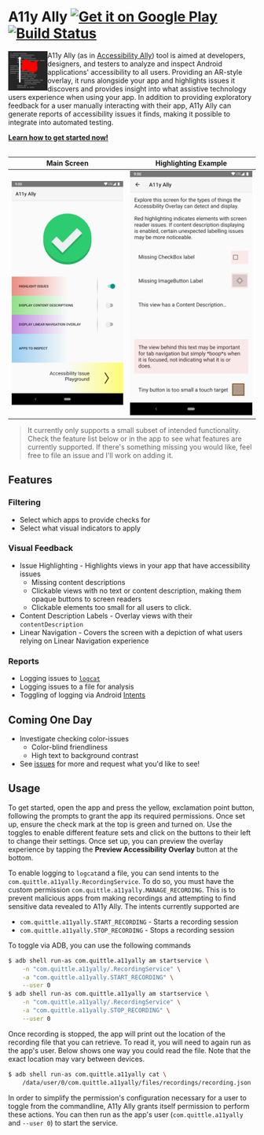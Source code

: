 # A11y Ally [<img alt="Get it on Google Play" src="https://play.google.com/intl/en_gb/badges/images/generic/en_badge_web_generic.png" height="50px" align="top" />](https://play.google.com/store/apps/details?id=com.quittle.a11yally) [![Build Status](https://travis-ci.com/quittle/a11y-ally.svg?branch=master)](https://travis-ci.com/quittle/a11y-ally)

<img align="left" src="src/main/custom-res/icon.svg" alt="A11y Ally Logo" height="80px" />
A11y Ally (as in <a href="https://a11yproject.com/about/#what-does-the-term-a11y-mean">Accessibility Ally</a>)
tool is aimed at developers, designers, and testers to analyze and inspect Android applications'
accessibility to all users. Providing an AR-style overlay, it runs alongside your app and highlights
issues it discovers and provides insight into what assistive technology users experience when using
your app. In addition to providing exploratory feedback for a user manually interacting with their app,
A11y Ally can generate reports of accessibility issues it finds, making it possible to integrate into
automated testing.

**[Learn how to get started now!](GETTING_STARTED.md)**
<br />
<br />

| Main Screen | Highlighting Example |
| --- | --- |
| ![](src/main/play/listings/en-US/graphics/phone-screenshots/002_main.png) | ![](src/main/play/listings/en-US/graphics/phone-screenshots/003_highlight_issues.png) |

> It currently only supports a small subset of intended functionality. Check the feature list below
or in the app to see what features are currently supported. If there's something missing you would
like, feel free to file an issue and I'll work on adding it.

## Features

### Filtering
* Select which apps to provide checks for
* Select what visual indicators to apply

### Visual Feedback
* Issue Highlighting - Highlights views in your app that have accessibility issues
  * Missing content descriptions
  * Clickable views with no text or content description, making them opaque buttons to screen readers
  * Clickable elements too small for all users to click.
* Content Description Labels - Overlay views with their `contentDescription`
* Linear Navigation - Covers the screen with a depiction of what users relying on Linear Navigation experience

### Reports
* Logging issues to [`logcat`](https://developer.android.com/studio/command-line/logcat)
* Logging issues to a file for analysis
* Toggling of logging via Android [Intents](https://developer.android.com/guide/components/intents-filters)

## Coming One Day
* Investigate checking color-issues
  * Color-blind friendliness
  * High text to background contrast
* See [issues](https://github.com/quittle/a11y-ally/issues) for more and request what you'd like to see!

## Usage

To get started, open the app and press the yellow, exclamation point button, following the prompts to
grant the app its required permissions. Once set up, ensure the check mark at the top is green and turned on.
Use the toggles to enable different feature sets and click on the buttons to their left to change their
settings. Once set up, you can preview the overlay experience by tapping the **Preview Accessibility Overlay**
button at the bottom.

To enable logging to `logcat`and a file, you can send intents to the
`com.quittle.a11yally.RecordingService`. To do so, you must have the custom permission
`com.quittle.a11yally.MANAGE_RECORDING`. This is to prevent malicious apps from making recordings and
attempting to find sensitive data revealed to A11y Ally. The intents currently supported are

* `com.quittle.a11yally.START_RECORDING` - Starts a recording session
* `com.quittle.a11yally.STOP_RECORDING` - Stops a recording session

To toggle via ADB, you can use the following commands

```sh
$ adb shell run-as com.quittle.a11yally am startservice \
    -n "com.quittle.a11yally/.RecordingService" \
    -a "com.quittle.a11yally.START_RECORDING" \
    --user 0
$ adb shell run-as com.quittle.a11yally am startservice \
    -n "com.quittle.a11yally/.RecordingService" \
    -a "com.quittle.a11yally.STOP_RECORDING" \
    --user 0
```

Once recording is stopped, the app will print out the location of the recording file that you can
retrieve. To read it, you will need to again run as the app's user. Below shows one way you could
read the file. Note that the exact location may vary between devices.

```sh
$ adb shell run-as com.quittle.a11yally cat \
    /data/user/0/com.quittle.a11yally/files/recordings/recording.json
```

In order to simplify the permission's configuration necessary for a user to toggle from the
commandline, A11y Ally grants itself permission to perform these actions. You can then run as the
app's user (`com.quittle.a11yally` and `--user 0`) to start the service.
